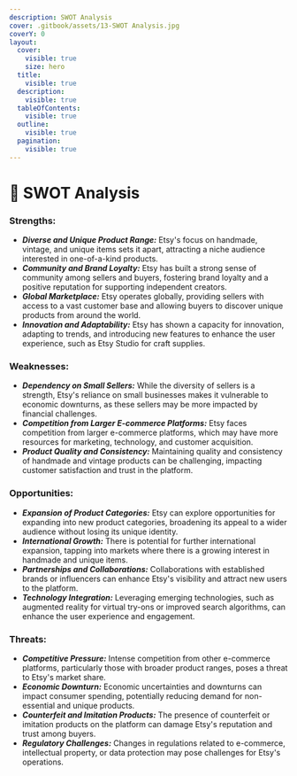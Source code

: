 ```yaml
---
description: SWOT Analysis
cover: .gitbook/assets/13-SWOT Analysis.jpg
coverY: 0
layout:
  cover:
    visible: true
    size: hero
  title:
    visible: true
  description:
    visible: true
  tableOfContents:
    visible: true
  outline:
    visible: true
  pagination:
    visible: true
---
```


# 📙 SWOT Analysis

### **Strengths:**

* _**Diverse and Unique Product Range:**_ Etsy's focus on handmade, vintage, and unique items sets it apart, attracting a niche audience interested in one-of-a-kind products.
* _**Community and Brand Loyalty:**_ Etsy has built a strong sense of community among sellers and buyers, fostering brand loyalty and a positive reputation for supporting independent creators.
* _**Global Marketplace:**_ Etsy operates globally, providing sellers with access to a vast customer base and allowing buyers to discover unique products from around the world.
* _**Innovation and Adaptability:**_ Etsy has shown a capacity for innovation, adapting to trends, and introducing new features to enhance the user experience, such as Etsy Studio for craft supplies.

### **Weaknesses:**

* _**Dependency on Small Sellers:**_ While the diversity of sellers is a strength, Etsy's reliance on small businesses makes it vulnerable to economic downturns, as these sellers may be more impacted by financial challenges.
* _**Competition from Larger E-commerce Platforms:**_ Etsy faces competition from larger e-commerce platforms, which may have more resources for marketing, technology, and customer acquisition.
* _**Product Quality and Consistency:**_ Maintaining quality and consistency of handmade and vintage products can be challenging, impacting customer satisfaction and trust in the platform.

### **Opportunities:**

* _**Expansion of Product Categories:**_ Etsy can explore opportunities for expanding into new product categories, broadening its appeal to a wider audience without losing its unique identity.
* _**International Growth:**_ There is potential for further international expansion, tapping into markets where there is a growing interest in handmade and unique items.
* _**Partnerships and Collaborations:**_ Collaborations with established brands or influencers can enhance Etsy's visibility and attract new users to the platform.
* _**Technology Integration:**_ Leveraging emerging technologies, such as augmented reality for virtual try-ons or improved search algorithms, can enhance the user experience and engagement.

### **Threats:**

* _**Competitive Pressure:**_ Intense competition from other e-commerce platforms, particularly those with broader product ranges, poses a threat to Etsy's market share.
* _**Economic Downturn:**_ Economic uncertainties and downturns can impact consumer spending, potentially reducing demand for non-essential and unique products.
* _**Counterfeit and Imitation Products:**_ The presence of counterfeit or imitation products on the platform can damage Etsy's reputation and trust among buyers.
* _**Regulatory Challenges:**_ Changes in regulations related to e-commerce, intellectual property, or data protection may pose challenges for Etsy's operations.

